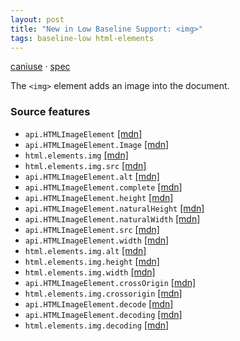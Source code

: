 ```yaml
---
layout: post
title: "New in Low Baseline Support: <img>"
tags: baseline-low html-elements
---
```


[caniuse](https://caniuse.com/?search=img) · [spec](https://html.spec.whatwg.org/multipage/embedded-content.html#the-img-element)

The `<img>` element adds an image into the document.

### Source features

- ``api.HTMLImageElement`` [[mdn]](https://https://developer.mozilla.org/en-US/search?q=api.HTMLImageElement)
- ``api.HTMLImageElement.Image`` [[mdn]](https://https://developer.mozilla.org/en-US/search?q=api.HTMLImageElement.Image)
- ``html.elements.img`` [[mdn]](https://https://developer.mozilla.org/en-US/search?q=html.elements.img)
- ``html.elements.img.src`` [[mdn]](https://https://developer.mozilla.org/en-US/search?q=html.elements.img.src)
- ``api.HTMLImageElement.alt`` [[mdn]](https://https://developer.mozilla.org/en-US/search?q=api.HTMLImageElement.alt)
- ``api.HTMLImageElement.complete`` [[mdn]](https://https://developer.mozilla.org/en-US/search?q=api.HTMLImageElement.complete)
- ``api.HTMLImageElement.height`` [[mdn]](https://https://developer.mozilla.org/en-US/search?q=api.HTMLImageElement.height)
- ``api.HTMLImageElement.naturalHeight`` [[mdn]](https://https://developer.mozilla.org/en-US/search?q=api.HTMLImageElement.naturalHeight)
- ``api.HTMLImageElement.naturalWidth`` [[mdn]](https://https://developer.mozilla.org/en-US/search?q=api.HTMLImageElement.naturalWidth)
- ``api.HTMLImageElement.src`` [[mdn]](https://https://developer.mozilla.org/en-US/search?q=api.HTMLImageElement.src)
- ``api.HTMLImageElement.width`` [[mdn]](https://https://developer.mozilla.org/en-US/search?q=api.HTMLImageElement.width)
- ``html.elements.img.alt`` [[mdn]](https://https://developer.mozilla.org/en-US/search?q=html.elements.img.alt)
- ``html.elements.img.height`` [[mdn]](https://https://developer.mozilla.org/en-US/search?q=html.elements.img.height)
- ``html.elements.img.width`` [[mdn]](https://https://developer.mozilla.org/en-US/search?q=html.elements.img.width)
- ``api.HTMLImageElement.crossOrigin`` [[mdn]](https://https://developer.mozilla.org/en-US/search?q=api.HTMLImageElement.crossOrigin)
- ``html.elements.img.crossorigin`` [[mdn]](https://https://developer.mozilla.org/en-US/search?q=html.elements.img.crossorigin)
- ``api.HTMLImageElement.decode`` [[mdn]](https://https://developer.mozilla.org/en-US/search?q=api.HTMLImageElement.decode)
- ``api.HTMLImageElement.decoding`` [[mdn]](https://https://developer.mozilla.org/en-US/search?q=api.HTMLImageElement.decoding)
- ``html.elements.img.decoding`` [[mdn]](https://https://developer.mozilla.org/en-US/search?q=html.elements.img.decoding)
